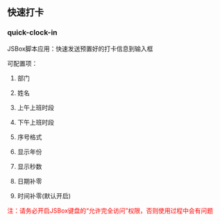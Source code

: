 ## 快速打卡
### quick-clock-in
JSBox脚本应用：快速发送预置好的打卡信息到输入框

可配置项：
1. 部门
1. 姓名

1. 上午上班时段
1. 下午上班时段
1. 序号格式
1. 显示年份
1. 显示秒数
1. 日期补零
1. 时间补零(默认开启)

<font color=red>注：请务必开启JSBox键盘的“允许完全访问”权限，否则使用过程中会有问题</font>